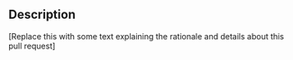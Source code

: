 ## Description

[Replace this with some text explaining the rationale and details about this pull request]

<!--
  IMPORTANT NOTES FOR FIRST TIME CONTRIBUTORS
  ===========================================

  Congratulations, you are about to make a pull request to QGIS! To make this as easy and pleasurable for everyone, please take the time to read these lines before opening the pull request.

  Include a few sentences describing the overall goals for this pull request (PR). If applicable also add screenshots or - even better - screencasts.
  Include both: *what* you changed and *why* you changed it.

  If this is a pull request that adds new functionality which needs documentation, give an especially detailed explanation.
  In this case, start with a short abstract and then write some text that can be copied 1:1 to the documentation in the best case.

  Also mention if you think this PR needs to be backported. And list relevant or fixed issues.

------------------------

  Reviewing is a process done by project maintainers, mostly on a volunteer basis. We try to keep the overhead as small as possible and appreciate if you help us to do so by checking the following list.
  Feel free to ask in a comment if you have troubles with any of them.

  - Commit messages are descriptive and explain the rationale for changes.

  - Commits which fix bugs include `Fixes #11111` at the bottom of the commit message. If this is your first pull request and you forgot to do this, write the same statement into this text field with the pull request description.

  - New unit tests have been added for relevant changes

  - You have run the `scripts/prepare_commit.sh` script (https://github.com/qgis/QGIS/blob/master/.github/CONTRIBUTING.md#contributing-to-qgis) before each commit.
    If you didn't do this, you can also run `./scripts/astyle_all.sh` from your source folder.

  - You have read the QGIS Coding Standards (https://docs.qgis.org/testing/en/docs/developers_guide/codingstandards.html) and this PR complies with them
-->
